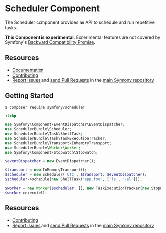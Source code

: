 Scheduler Component
===================

The Scheduler component provides an API to schedule and run repetitive tasks.

**This Component is experimental**.
[Experimental features](https://symfony.com/doc/current/contributing/code/experimental.html)
are not covered by Symfony's
[Backward Compatibility Promise](https://symfony.com/doc/current/contributing/code/bc.html).

Resources
---------

  * [Documentation](https://symfony.com/doc/current/components/scheduler.html)
  * [Contributing](https://symfony.com/doc/current/contributing/index.html)
  * [Report issues](https://github.com/symfony/symfony/issues) and
    [send Pull Requests](https://github.com/symfony/symfony/pulls)
    in the [main Symfony repository](https://github.com/symfony/symfony)

Getting Started
---------------

```
$ composer require symfony/scheduler
```

```php
<?php

use Symfony\Component\EventDispatcher\EventDispatcher;
use SchedulerBundle\Scheduler;
use SchedulerBundle\Task\ShellTask;
use SchedulerBundle\Task\TaskExecutionTracker;
use SchedulerBundle\Transport\InMemoryTransport;
use SchedulerBundle\Worker\Worker;
use Symfony\Component\Stopwatch\Stopwatch;

$eventDispatcher = new EventDispatcher();

$transport = new InMemoryTransport();
$scheduler = new Scheduler('UTC', $transport, $eventDispatcher);
$scheduler->schedule(new ShellTask('app.foo', ['ls', '-al']));

$worker = new Worker($scheduler, [], new TaskExecutionTracker(new Stopwatch()), $eventDispatcher);
$worker->execute();
```

Resources
---------

  * [Contributing](https://symfony.com/doc/current/contributing/index.html)
  * [Report issues](https://github.com/symfony/symfony/issues) and
    [send Pull Requests](https://github.com/symfony/symfony/pulls)
    in the [main Symfony repository](https://github.com/symfony/symfony)
